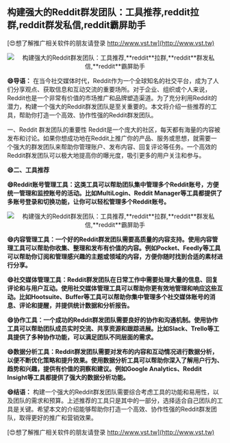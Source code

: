 ## **构建强大的Reddit群发团队：工具推荐,**reddit**拉群,**reddit**群发私信,**reddit**霸屏助手**

[😍想了解推广相关软件的朋友请登录 http://www.vst.tw](http://www.vst.tw)

 <center><img src="https://vst.tw/MP4/tuiguang/png/4.png" alt="构建强大的Reddit群发团队：工具推荐,**reddit**拉群,**reddit**群发私信,**reddit**霸屏助手"></center>

**😄导语：**
在当今社交媒体时代，Reddit作为一个全球知名的社交平台，成为了人们分享观点、获取信息和互动交流的重要场所。对于企业、组织或个人来说，Reddit也是一个非常有价值的市场推广和品牌塑造渠道。为了充分利用Reddit的潜力，构建一个强大的Reddit群发团队是至关重要的。本文将介绍一些推荐的工具，帮助你打造一个高效、协作性强的Reddit群发团队。

一、Reddit 群发团队的重要性
Reddit是一个庞大的社区，每天都有海量的内容被发布和讨论。如果你想成功地在Reddit上推广你的产品、服务或思想，就需要一个强大的群发团队来帮助你管理账户、发布内容、回复评论等任务。一个高效的Reddit群发团队可以极大地提高你的曝光度，吸引更多的用户关注和参与。

**😄二、工具推荐**

**😄Reddit账号管理工具：这类工具可以帮助团队集中管理多个Reddit账号，方便统一管理和监控账号的活动。比如MultiLogin、Reddit Manager等工具都提供了多账号登录和切换功能，让你可以轻松管理多个Reddit账号。**

 <center><img src="https://vst.tw/MP4/tuiguang/png/1.png" alt="构建强大的Reddit群发团队：工具推荐,**reddit**拉群,**reddit**群发私信,**reddit**霸屏助手"></center>

**😄内容管理工具：一个好的Reddit群发团队需要高质量的内容支持。使用内容管理工具可以帮助你收集、整理和发布有价值的内容。例如Pocket、Feedly等工具可以帮助你订阅和管理感兴趣的主题或领域的内容，方便你随时找到合适的素材进行分享。**

**😄社交媒体管理工具：Reddit群发团队在日常工作中需要处理大量的信息、回复评论和与用户互动。使用社交媒体管理工具可以帮助你更有效地管理和响应这些互动。比如Hootsuite、Buffer等工具可以帮助你集中管理多个社交媒体账号的消息、评论和提醒，并提供统计数据和分析报告。**

**😄协作工具：一个成功的Reddit群发团队需要良好的协作和沟通机制。使用协作工具可以帮助团队成员实时交流、共享资源和跟踪进展。比如Slack、Trello等工具提供了多种协作功能，可以满足团队不同层面的需求。**

**😄数据分析工具：Reddit群发团队需要对发布的内容和互动情况进行数据分析，以便不断优化策略和提升效果。使用数据分析工具可以帮助你深入了解用户行为、趋势和兴趣，提供有价值的洞察和建议。例如Google Analytics、Reddit Insight等工具都提供了强大的数据分析功能。**

**😄结语：**
构建一个强大的Reddit群发团队需要综合考虑工具的功能和易用性，以及团队的需求和预算。上述推荐的工具只是其中的一部分，选择适合自己团队的工具是关键。希望本文的介绍能够帮助你打造一个高效、协作性强的Reddit群发团队，取得更好的推广和营销效果。

[😍想了解推广相关软件的朋友请登录 http://www.vst.tw](http://www.vst.tw)



